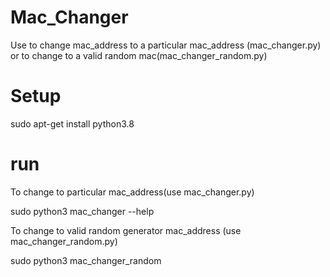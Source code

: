 # Mac_Changer
Use to change mac_address to a particular mac_address (mac_changer.py) or to change to a valid random mac(mac_changer_random.py)

# Setup
sudo apt-get install python3.8

# run
To change to particular mac_address(use mac_changer.py)

sudo python3 mac_changer --help

To change to valid random generator mac_address (use mac_changer_random.py)

sudo python3 mac_changer_random 
